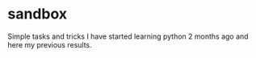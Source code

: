 # sandbox
Simple tasks and tricks 
I have started learning python 2 months ago and here my previous results.
